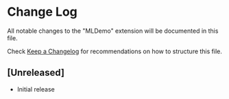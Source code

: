 # Change Log
All notable changes to the "MLDemo" extension will be documented in this file.

Check [Keep a Changelog](http://keepachangelog.com/) for recommendations on how to structure this file.

## [Unreleased]
- Initial release